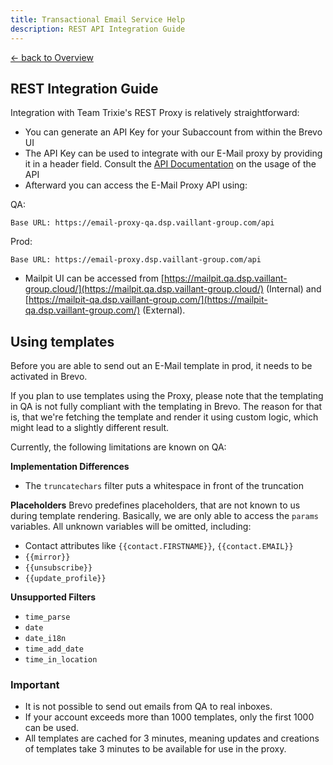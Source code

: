 ```yaml
---
title: Transactional Email Service Help
description: REST API Integration Guide
---
```


[&larr; back to Overview](/email)

## REST Integration Guide
Integration with Team Trixie's REST Proxy is relatively straightforward:

* You can generate an API Key for your Subaccount from within the Brevo UI
* The API Key can be used to integrate with our E-Mail proxy by providing it in a header field. Consult the [API Documentation](api-documentation.html) on the usage of the API
* Afterward you can access the E-Mail Proxy API using:

QA:
```
Base URL: https://email-proxy-qa.dsp.vaillant-group.com/api
```
Prod:
```
Base URL: https://email-proxy.dsp.vaillant-group.com/api
```

* Mailpit UI can be accessed from [https://mailpit.qa.dsp.vaillant-group.cloud/](https://mailpit.qa.dsp.vaillant-group.cloud/) (Internal) and [https://mailpit-qa.dsp.vaillant-group.com/](https://mailpit-qa.dsp.vaillant-group.com/) (External).

## Using templates

Before you are able to send out an E-Mail template in prod, it needs to be activated in Brevo.

If you plan to use templates using the Proxy, please note that the templating in QA is not fully compliant with the templating in Brevo.
The reason for that is, that we're fetching the template and render it using custom logic, which might lead to a slightly different result.

Currently, the following limitations are known on QA:

**Implementation Differences**
- The `truncatechars` filter puts a whitespace in front of the truncation

**Placeholders**
Brevo predefines placeholders, that are not known to us during template rendering. Basically, we are only able to access the `params` variables.
All unknown variables will be omitted, including:
- Contact attributes like `{{contact.FIRSTNAME}}`, `{{contact.EMAIL}}`
- `{{mirror}}`
- `{{unsubscribe}}`
- `{{update_profile}}`

**Unsupported Filters**
- `time_parse`
- `date`
- `date_i18n`
- `time_add_date`
- `time_in_location`

### Important 
* It is not possible to send out emails from QA to real inboxes.
* If your account exceeds more than 1000 templates, only the first 1000 can be used.
* All templates are cached for 3 minutes, meaning updates and creations of templates take 3 minutes to be available for use in the proxy.